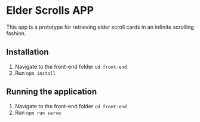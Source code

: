 # Elder Scrolls APP
This app is a prototype for retrieving elder scroll cards in an infinite scrolling fashion.

## Installation
1. Navigate to the front-end folder `cd front-end`
2. Run `npm install`

## Running the application
1. Navigate to the front-end folder `cd front-end`
2. Run `npm run serve`